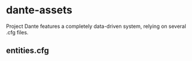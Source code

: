 # dante-assets

Project Dante features a completely data-driven system, relying on several .cfg files.

## entities.cfg

